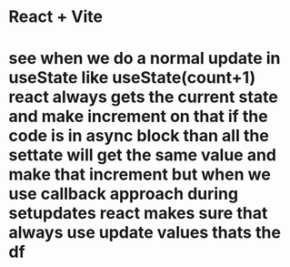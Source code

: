# React + Vite

# see when we do a normal update in useState like useState(count+1) react always gets the current state and make increment on that if the code is in async block than all the settate will get the same value and make that increment but when we use callback approach during setupdates  react makes sure that always use update values thats the df 
